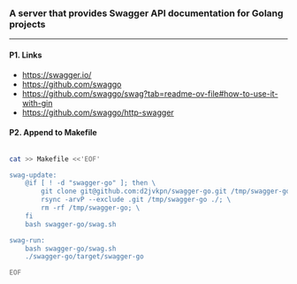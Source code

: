 ### A server that provides Swagger API documentation for Golang projects
---

#### P1. Links
- https://swagger.io/
- https://github.com/swaggo
- https://github.com/swaggo/swag?tab=readme-ov-file#how-to-use-it-with-gin
- https://github.com/swaggo/http-swagger

#### P2. Append to Makefile
```bash

cat >> Makefile <<'EOF'

swag-update:
	@if [ ! -d "swagger-go" ]; then \
	    git clone git@github.com:d2jvkpn/swagger-go.git /tmp/swagger-go; \
	    rsync -arvP --exclude .git /tmp/swagger-go ./; \
	    rm -rf /tmp/swagger-go; \
	fi
	bash swagger-go/swag.sh

swag-run:
	bash swagger-go/swag.sh
	./swagger-go/target/swagger-go

EOF

```
